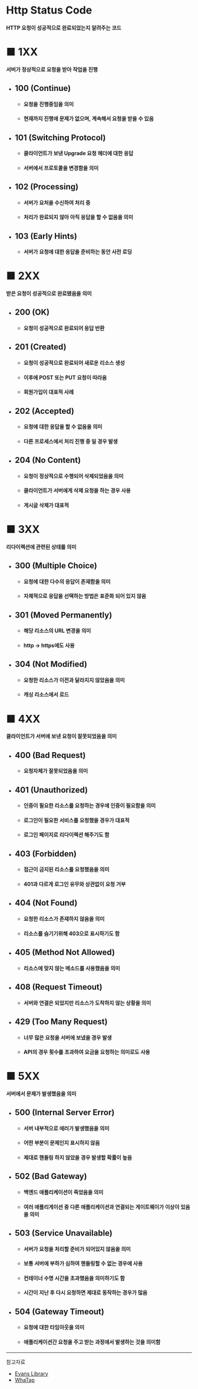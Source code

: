 # Http Status Code
#### HTTP 요청이 성공적으로 완료되었는지 알려주는 코드

# ■ 1XX
#### 서버가 정상적으로 요청을 받아 작업을 진행

* ## 100 (Continue)
  * #### 요청을 진행중임을 의미
  * #### 현재까지 진행에 문제가 없으며, 계속해서 요청을 받을 수 있음
* ## 101 (Switching Protocol)
  * #### 클라이언트가 보낸 Upgrade 요청 헤더에 대한 응답
  * #### 서버에서 프로토콜을 변경함을 의미
* ## 102 (Processing)
  * #### 서버가 요처을 수신하여 처리 중
  * #### 처리가 완료되지 않아 아직 응답을 할 수 없음을 의미
* ## 103 (Early Hints)
  * #### 서버가 요청에 대한 응답을 준비하는 동안 사전 로딩

# ■ 2XX
#### 받은 요청이 성공적으로 완료됐음을 의미

* ## 200 (OK)
  * #### 요청이 성공적으로 완료되어 응답 반환
* ## 201 (Created)
  * #### 요청이 성공적으로 완료되어 새로운 리소스 생성
  * #### 이후에 POST 또는 PUT 요청이 따라옴
  * #### 회원가입이 대표적 사례
* ## 202 (Accepted)
  * #### 요청에 대한 응답을 할 수 없음을 의미
  * #### 다른 프로세스에서 처리 진행 중 일 경우 발생
* ## 204 (No Content)
  * #### 요청이 정상적으로 수행되어 삭제되었음을 의미
  * #### 클라이언트가 서버에게 삭제 요청을 하는 경우 사용
  * #### 게시글 삭제가 대표적

# ■ 3XX
#### 리다이렉션에 관련된 상태를 의미

* ## 300 (Multiple Choice)
  * #### 요청에 대한 다수의 응답이 존재함을 의미
  * #### 자체적으로 응답을 선택하는 방법은 표준화 되어 있지 않음
* ## 301 (Moved Permanently)
  * #### 해당 리소스의 URL 변경을 의미
  * #### http -> https에도 사용
* ## 304 (Not Modified)
  * #### 요청한 리소스가 이전과 달라지지 않았음을 의미
  * #### 캐싱 리소스에서 로드

# ■ 4XX
#### 클라이언트가 서버에 보낸 요청이 잘못되었음을 의미

* ## 400 (Bad Request)
  * #### 요청자체가 잘못되었음을 의미
* ## 401 (Unauthorized)
  * #### 인증이 필요한 리소스를 요청하는 경우에 인증이 필요함을 의미
  * #### 로그인이 필요한 서비스를 요청했을 경우가 대표적
  * #### 로그인 페이지로 리다이렉션 해주기도 함
* ## 403 (Forbidden)
  * #### 접근이 금지된 리소스를 요청했음을 의미
  * #### 401과 다르게 로그인 유무와 상관없이 요청 거부
* ## 404 (Not Found)
  * #### 요청한 리소스가 존재하지 않음을 의미
  * #### 리소스를 숨기기위해 403으로 표시하기도 함
* ## 405 (Method Not Allowed)
  * #### 리소스에 맞지 않는 메소드를 사용했음을 의미
* ## 408 (Request Timeout)
  * #### 서버와 연결은 되었지만 리소스가 도착하지 않는 상황을 의미
* ## 429 (Too Many Request)
  * #### 너무 많은 요청을 서버에 보냈을 경우 발생
  * #### API의 경우 횟수를 초과하여 요금을 요청하는 의미로도 사용

# ■ 5XX
#### 서버에서 문제가 발생했음을 의미

* ## 500 (Internal Server Error)
  * #### 서버 내부적으로 에러가 발생했음을 의미
  * #### 어떤 부분이 문제인지 표시하지 않음
  * #### 제대로 핸들링 하지 않았을 경우 발생할 확률이 높음
* ## 502 (Bad Gateway)
  * #### 백엔드 애플리케이션이 죽었음을 의미
  * #### 여러 애플리게이션 중 다른 애플리케이션과 연결되는 게이트웨이가 이상이 있음을 의미
* ## 503 (Service Unavailable)
  * #### 서버가 요청을 처리할 준비가 되어있지 않음을 의미
  * #### 보통 서버에 부하가 심하여 핸들링할 수 없는 경우에 사용
  * #### 컨테이너 수명 시간을 초과했음을 의미하기도 함
  * #### 시간이 지난 후 다시 요청하면 제대로 동작하는 경우가 많음
* ## 504 (Gateway Timeout)
  * #### 요청에 대한 타임아웃을 의미
  * #### 애플리케이션간 요청을 주고 받는 과정에서 발생하는 것을 의미함


<hr/>

참고자료
* [Evans Library](https://evan-moon.github.io/2020/03/15/about-http-status-code/)
* [WhaTap](https://www.whatap.io/ko/blog/40/)